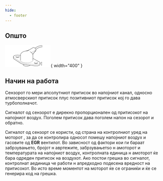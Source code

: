 ```yaml
---
hide:
  - footer
---
```


## Општо

![Image title](../images/b206219.svg){ width="400" }


## Начин на работа

Сензорот го мери апсолутниот притисок во напојниот канал, односно атмосверскиот притисок плус позитивниот притисок кој го дава турбополначот.

Сигналот од сензорот е дирекно пропорционален од притисокот на напојниот воздух. Поголем притисок дава поголем напон на сезорот и обратно.

Сигналот од сензорт се користи, од страна на контролниот уред на моторот , за да се контролира односот помешу напојниот воздух и гасовите од **EGR** вентилот. Во зависност од фактори кои ги бараат забрзувањето, бројот н авртежите, забрзувањетѕо н амоторот и температурата  на напојниот воздух, контролната единица н амоторот ќе бара одреден притисок на воздухот. Ако постои грешка во сигналот, контролнат аединица че работи н апредходно подесена вредност на притисокот. Во исто време моментот на моторот ќе се ограниќи и ќе се генерира код на грешка.





